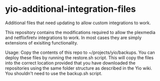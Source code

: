 # yio-additional-integration-files
Additional files that need updating to allow custom integrations to work.

This repository contains the modifications required to allow the plexmedia and netflixfiretv integrations to work. In most cases they are simply extensions of exisiting functionality.

Usage:
Copy the contents of this repo to ~/projects/yio/backups.
You can deploy these files by running the restore.sh script. This will copy the files into the correct location provided that you have downloaded the repositories using the same folder structure as described in the Yio wiki.
You shouldn't need to use the backup.sh script.
